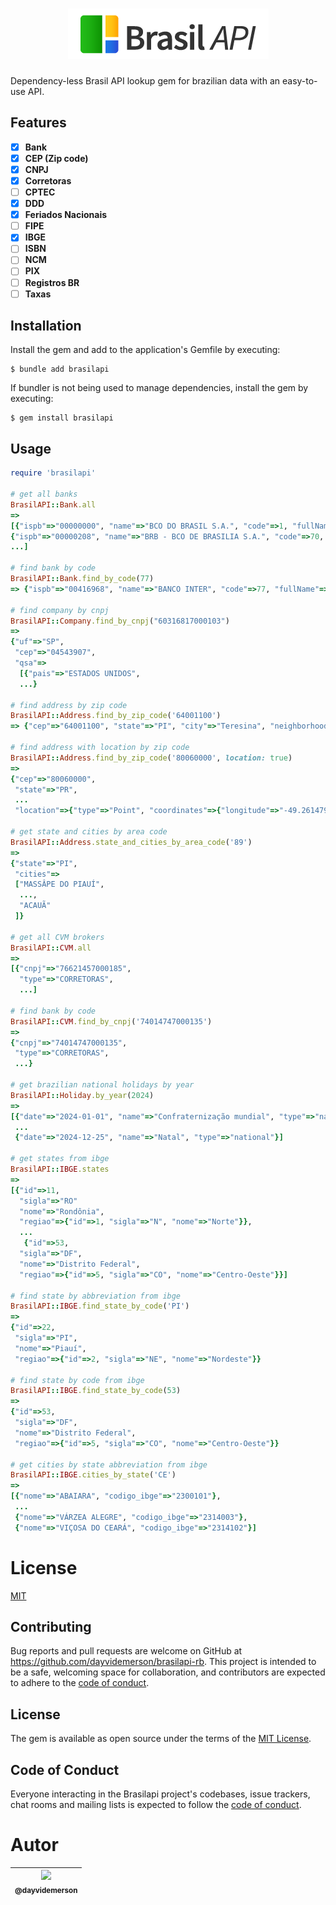 <div align="center">
<h1><img src="https://raw.githubusercontent.com/BrasilAPI/BrasilAPI/main/public/brasilapi-logo-small.png" /></h1>

</div>

Dependency-less Brasil API lookup gem for brazilian data with an easy-to-use API.

## Features
 - [x] **Bank**
 - [x] **CEP (Zip code)**
 - [x] **CNPJ**
 - [x] **Corretoras**
 - [ ] **CPTEC**
 - [x] **DDD**
 - [x] **Feriados Nacionais**
 - [ ] **FIPE**
 - [x] **IBGE**
 - [ ] **ISBN**
 - [ ] **NCM**
 - [ ] **PIX**
 - [ ] **Registros BR**
 - [ ] **Taxas**

## Installation

Install the gem and add to the application's Gemfile by executing:

    $ bundle add brasilapi

If bundler is not being used to manage dependencies, install the gem by executing:

    $ gem install brasilapi

## Usage

```ruby
require 'brasilapi'

# get all banks
BrasilAPI::Bank.all
=> 
[{"ispb"=>"00000000", "name"=>"BCO DO BRASIL S.A.", "code"=>1, "fullName"=>"Banco do Brasil S.A."},
{"ispb"=>"00000208", "name"=>"BRB - BCO DE BRASILIA S.A.", "code"=>70, "fullName"=>"BRB - BANCO DE BRASILIA S.A."},
...]

# find bank by code
BrasilAPI::Bank.find_by_code(77)
=> {"ispb"=>"00416968", "name"=>"BANCO INTER", "code"=>77, "fullName"=>"Banco Inter S.A."}

# find company by cnpj
BrasilAPI::Company.find_by_cnpj("60316817000103")
=> 
{"uf"=>"SP",
 "cep"=>"04543907",
 "qsa"=>
  [{"pais"=>"ESTADOS UNIDOS",
  ...}

# find address by zip code
BrasilAPI::Address.find_by_zip_code('64001100')
=> {"cep"=>"64001100", "state"=>"PI", "city"=>"Teresina", "neighborhood"=>"Centro", "street"=>"Praça Pedro II", "service"=>"correios"}

# find address with location by zip code
BrasilAPI::Address.find_by_zip_code('80060000', location: true)
=> 
{"cep"=>"80060000",
 "state"=>"PR",
 ...
 "location"=>{"type"=>"Point", "coordinates"=>{"longitude"=>"-49.2614791", "latitude"=>"-25.427253"}}}

# get state and cities by area code
BrasilAPI::Address.state_and_cities_by_area_code('89')
=> 
{"state"=>"PI",
 "cities"=>
 ["MASSÂPE DO PIAUÍ",
  ...,
  "ACAUÃ"
 ]}

# get all CVM brokers
BrasilAPI::CVM.all
=> 
[{"cnpj"=>"76621457000185",
  "type"=>"CORRETORAS",
  ...]

# find bank by code
BrasilAPI::CVM.find_by_cnpj('74014747000135')
=> 
{"cnpj"=>"74014747000135",
 "type"=>"CORRETORAS",
 ...}

# get brazilian national holidays by year
BrasilAPI::Holiday.by_year(2024)
=> 
[{"date"=>"2024-01-01", "name"=>"Confraternização mundial", "type"=>"national"},
 ...
 {"date"=>"2024-12-25", "name"=>"Natal", "type"=>"national"}]

# get states from ibge
BrasilAPI::IBGE.states
=> 
[{"id"=>11,
  "sigla"=>"RO"
  "nome"=>"Rondônia",
  "regiao"=>{"id"=>1, "sigla"=>"N", "nome"=>"Norte"}},
  ...
   {"id"=>53,
  "sigla"=>"DF",
  "nome"=>"Distrito Federal",
  "regiao"=>{"id"=>5, "sigla"=>"CO", "nome"=>"Centro-Oeste"}}]

# find state by abbreviation from ibge
BrasilAPI::IBGE.find_state_by_code('PI')
=> 
{"id"=>22,
 "sigla"=>"PI",
 "nome"=>"Piauí",
 "regiao"=>{"id"=>2, "sigla"=>"NE", "nome"=>"Nordeste"}}

# find state by code from ibge
BrasilAPI::IBGE.find_state_by_code(53)
=> 
{"id"=>53,
 "sigla"=>"DF",
 "nome"=>"Distrito Federal",
 "regiao"=>{"id"=>5, "sigla"=>"CO", "nome"=>"Centro-Oeste"}}

# get cities by state abbreviation from ibge
BrasilAPI::IBGE.cities_by_state('CE')
=> 
[{"nome"=>"ABAIARA", "codigo_ibge"=>"2300101"},
 ...
 {"nome"=>"VÁRZEA ALEGRE", "codigo_ibge"=>"2314003"},
 {"nome"=>"VIÇOSA DO CEARÁ", "codigo_ibge"=>"2314102"}]
```


# License
[MIT](./LICENSE)

## Contributing

Bug reports and pull requests are welcome on GitHub at https://github.com/dayvidemerson/brasilapi-rb. This project is intended to be a safe, welcoming space for collaboration, and contributors are expected to adhere to the [code of conduct](https://github.com/dayvidemerson/brasilapi-rb/blob/main/CODE_OF_CONDUCT.md).

## License

The gem is available as open source under the terms of the [MIT License](https://opensource.org/licenses/MIT).

## Code of Conduct

Everyone interacting in the Brasilapi project's codebases, issue trackers, chat rooms and mailing lists is expected to follow the [code of conduct](https://github.com/dayvidemerson/brasilapi-rb/blob/main/CODE_OF_CONDUCT.md).

# Autor
<div align="center">

| [<img src="https://github.com/dayvidemerson.png?size=115" width=115><br><sub>@dayvidemerson</sub>](https://github.com/dayvidemerson) |
| :-: |

</div>
